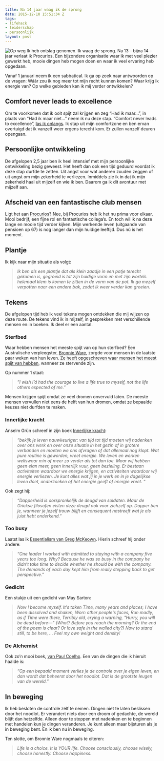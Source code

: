 ```yaml
---
title: Na 14 jaar waag ik de sprong
date: 2015-12-10 15:51:34 Z
tags:
- lifehack
- leiderschap
- persoonlijk
layout: post
---
```


![Op weg](http://www.rogiervandenberg.nl/content/images/2015/12/Banner-vTnD.jpg)
Ik heb ontslag genomen. Ik waag de sprong. Na 13 – bijna 14 – jaar verlaat ik Procurios. Een bijzondere organisatie waar ik met veel plezier gewerkt heb, mooie dingen heb mogen doen en waar ik veel ervaring heb opgedaan.

Vanaf 1 januari neem ik een sabbatical. Ik ga op zoek naar antwoorden op de vragen: Wáár zou ik nog meer tot mijn recht kunnen komen? Waar krijg ik energie van? Op welke gebieden kan ik mij verder ontwikkelen?

## Comfort never leads to excellence
Om te voorkomen dat ik ooit spijt zal krijgen en zeg “Had ik maar…”, in plaats van “Had ik maar niet…” neem ik nu deze stap. “Comfort never leads to excellence”, [las ik onlangs](http://www.amazon.com/The-Art-Work-Proven-Discovering/dp/0718022076). Ik stap uit mijn comfortzone en ben ervan overtuigd dat ik vanzelf weer ergens terecht kom. Er zullen vanzelf deuren opengaan.

## Persoonlijke ontwikkeling
De afgelopen 2,5 jaar ben ik heel intensief met mijn persoonlijke ontwikkeling bezig geweest. Het heeft dan ook een tijd geduurd voordat ik deze stap durfde te zetten. Uit angst voor wat anderen zouden zeggen of uit angst om mijn zekerheid te verliezen. Inmiddels zie ik in dat ik mijn zekerheid haal uit mijzelf en wie ik ben. Daarom ga ik dit avontuur met mijzelf aan.

## Afscheid van een fantastische club mensen
Ligt het aan [Procurios](http://www.procurios.com/)? Nee, bij Procurios heb ik het nu prima voor elkaar. Mooi bedrijf, een fijne rol en fantastische collega’s. En toch wil ik na deze lange en mooie tijd verder kijken. Mijn werkende leven (uitgaande van pensioen op 67) is nog langer dan mijn huidige leeftijd. Dus nú is het moment.

## Plantje
Ik kijk naar mijn situatie als volgt:

> *Ik ben als een plantje dat als klein zaadje in een potje terecht gekomen is, gegroeid is tot zijn huidige vorm en met zijn wortels helemaal klem is komen te zitten in de vorm van de pot. Ik ga mezelf verpotten naar een andere bak, zodat ik weer verder kan groeien.*

## Tekens
De afgelopen tijd heb ik veel tekens mogen ontdekken die mij wijzen op deze route. De tekens vind ik in mijzelf, in gesprekken met verschillende mensen en in boeken. Ik deel er een aantal.

### Sterfbed
Waar hebben mensen het meeste spijt van op hun sterfbed? Een Australische verpleegster, [Bronnie Ware](http://bronnieware.com/regrets-of-the-dying/), zorgde voor mensen in de laatste paar weken van hun leven. [Ze heeft opgeschreven waar mensen het meest spijt van hebben](http://bronnieware.com/regrets-of-the-dying/), wanneer ze stervende zijn.

Op nummer 1 staat:
> *”I wish I’d had the courage to live a life true to myself, not the life others expected of me.”*

Mensen krijgen spijt omdat ze veel dromen onvervuld laten. De meeste mensen vervullen niet eens de helft van hun dromen, omdat ze bepaalde keuzes niet durfden te maken.

### Innerlijke kracht
Anselm Grün schreef in zijn boek [Innerlijke kracht](http://www.bol.com/nl/p/innerlijke-kracht/1001004002719622/):

> *“bekijk je leven nauwkeuriger: van tijd tot tijd moeten wij nadenken over ons werk en over onze situatie in het gezin of in grotere verbanden en moeten we ons afvragen of dat allemaal nog klopt. Wat pure routine is geworden, vreet energie. We leven en werken weliswaar min of meer zo verder als tot dan toe. Maar wij hebben geen elan meer, geen innerlijk vuur, geen bezieling. Er bestaan activiteiten waardoor we energie krijgen, en activiteiten waardoor wij energie verliezen. Je kunt alles wat jij in je werk en in je dagelijkse leven doet, onderzoeken of het energie geeft of energie vreet. “*

Ook zegt hij:

> *“Dapperheid is oorspronkelijk de deugd van soldaten. Maar de Griekse filosofen eisten deze deugd ook voor zichzelf op. Dapper ben je, wanneer je jezelf trouw blijft en consequent nastreeft wat je als juist hebt onderkend.”*

### Too busy
Laatst las ik [Essentialism van Greg McKeown](http://www.bol.com/nl/p/essentialism/9200000020318594/?Referrer=ADVNLGOO0020080002kw7). Hierin schreef hij onder andere:
> *“One leader I worked with admitted to staying with a company five years too long. Why? Because he was so busy in the company he didn’t take time to decide whether he should be with the company. The demands of each day kept him from really stepping back to get perspective.”*

### Gedicht
Een stukje uit een gedicht van May Sarton:

> *Now I become myself. It's taken* 
> *Time, many years and places;*
> *I have been dissolved and shaken,*
> *Worn other people's faces,*
> *Run madly, as if Time were there,*
> *Terribly old, crying a warning,*
> *"Hurry, you will be dead before—"*
> *(What? Before you reach the morning?*
> *Or the end of the poem is clear?*
> *Or love safe in the walled city?)*
> *Now to stand still, to be here, …*
> *Feel my own weight and density!*

### De Alchemist
Ook zo’n mooi boek, [van Paul Coelho](http://www.bol.com/nl/p/de-alchemist/1001004008563560/). Een van de dingen die ik hieruit haalde is:

> *“Op een bepaald moment verlies je de controle over je eigen leven, en dan wordt dat beheerst door het noodlot. Dat is de grootste leugen van de wereld.”*

## In beweging
Ik heb besloten de controle zélf te nemen. Dingen niet te laten beslissen door het noodlot. Er verandert niets door een droom of gedachte, de wereld blijft dan hetzelfde. Alleen door te stoppen met nadenken en te beginnen met handelen kun je dingen veranderen. Je kunt alleen maar bijsturen als je in beweging bent. En ik ben nu in beweging.

Ten slotte, om Bronnie Ware nogmaals te citeren:
> *Life is a choice. It is YOUR life. Choose consciously, choose wisely, choose honestly. Choose happiness.*
